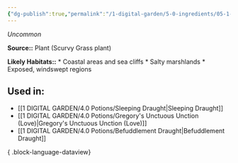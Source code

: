 ```yaml
---
{"dg-publish":true,"permalink":"/1-digital-garden/5-0-ingredients/05-1-plants/bundle-of-scurvy-grass/","tags":["ingredient","uncommon"]}
---
```


*Uncommon*

**Source::** Plant (Scurvy Grass plant)

**Likely Habitats::** * Coastal areas and sea cliffs * Salty marshlands * Exposed, windswept regions

## Used in:

- [[1 DIGITAL GARDEN/4.0 Potions/Sleeping Draught\|Sleeping Draught]]
- [[1 DIGITAL GARDEN/4.0 Potions/Gregory's Unctuous Unction (Love)\|Gregory's Unctuous Unction (Love)]]
- [[1 DIGITAL GARDEN/4.0 Potions/Befuddlement Draught\|Befuddlement Draught]]

{ .block-language-dataview}

